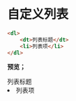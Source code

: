 # 自定义列表

```html
<dl>
    <dt>列表标题</dt>
    <li>列表项</li>
</dl>
```

**预览；**

<dl>
    <dt>列表标题</dt>
    <li>列表项</li>
</dl>
